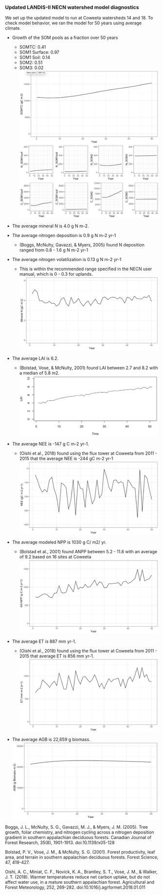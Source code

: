### Updated LANDIS-II NECN watershed model diagnostics ###

We set up the updated model to run at Coweeta watersheds 14 and 18. To check model behavior, we ran the model for 50 years using average climate. 

- Growth of the SOM pools as a fraction over 50 years 
    - SOMTC: 0.41 
    - SOM1 Surface: 0.97
    - SOM1 Soil: 0.14 
    - SOM2: 0.51
    - SOM3: 0.02
![My Image](Figs/somtc.png)
![My Image](Figs/som_pools.png)

- The average mineral N is 4.0 g N m-2. 
- The average nitrogen deposition is 0.9 g N m-2 yr-1
    - (Boggs, McNulty, Gavazzi, & Myers, 2005) found N deposition ranged from 0.8 - 1.6 g N m-2 yr-1  
- The average nitrogen volatilization is 0.13 g N m-2 yr-1 
    - This is within the recommended range specified in the NECN user manual, which is  0 - 0.3 for uplands.
![My Image](Figs/mineral_n.png)

- The average LAI is 6.2. 
    - (Bolstad, Vose, & McNulty, 2001) found LAI between 2.7 and 8.2 with a median of 5.8 m2. 
![My Image](Figs/lai.png)

- The average NEE is -147 g C m-2 yr-1.
    - (Oishi et al., 2018) found using the flux tower at Coweeta from 2011 - 2015 that the average NEE is -244 gC m-2 yr-1 
![My Image](Figs/nee.png)

- The average modeled NPP is 1030 g C/ m2/ yr.
    - (Bolstad et al., 2001) found ANPP between 5.2 - 11.8 with an average of 9.2 based on 16 sites at Coweeta 
![My Image](Figs/npp.png)

- The average ET is 887 mm yr-1.
    - (Oishi et al., 2018) found using the flux tower at Coweeta from 2011 - 2015 that average ET is 856 mm yr-1. 
![My Image](Figs/et.png)

- The average AGB is 22,659 g biomass.
![My Image](Figs/agb.png)


Boggs, J. L., McNulty, S. G., Gavazzi, M. J., & Myers, J. M. (2005). Tree growth, foliar chemistry, and nitrogen cycling across a nitrogen deposition gradient in southern appalachian deciduous forests. Canadian Journal of Forest Research, 35(8), 1901-1913. doi:10.1139/x05-128

Bolstad, P. V., Vose, J. M., & McNulty, S. G. (2001). Forest productivity, leaf area, and terrain in southern appalachian deciduous forests. Forest Science, 47, 419-427. 

Oishi, A. C., Miniat, C. F., Novick, K. A., Brantley, S. T., Vose, J. M., & Walker, J. T. (2018). Warmer temperatures reduce net carbon uptake, but do not affect water use, in a mature southern appalachian forest. Agricultural and Forest Meteorology, 252, 269-282. doi:10.1016/j.agrformet.2018.01.011


